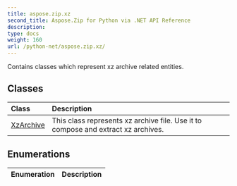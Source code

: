 ```yaml
---
title: aspose.zip.xz
second_title: Aspose.Zip for Python via .NET API Reference
description: 
type: docs
weight: 160
url: /python-net/aspose.zip.xz/
---
```



Contains classes which represent xz archive related entities.

## Classes
| Class | Description |
| :- | :- |
|[XzArchive](/zip/python-net/aspose.zip.xz/xzarchive/)|This class represents xz archive file. Use it to compose and extract xz archives.|
## Enumerations
| Enumeration | Description |
| :- | :- |
